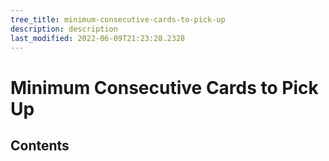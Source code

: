 ```yaml
---
tree_title: minimum-consecutive-cards-to-pick-up
description: description
last_modified: 2022-06-09T21:23:28.2328
---
```


# Minimum Consecutive Cards to Pick Up

## Contents
